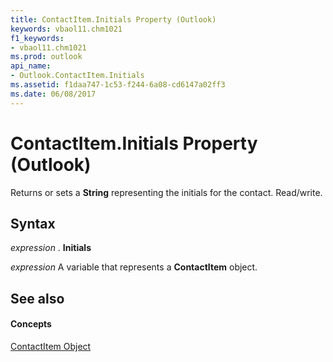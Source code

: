 ```yaml
---
title: ContactItem.Initials Property (Outlook)
keywords: vbaol11.chm1021
f1_keywords:
- vbaol11.chm1021
ms.prod: outlook
api_name:
- Outlook.ContactItem.Initials
ms.assetid: f1daa747-1c53-f244-6a08-cd6147a02ff3
ms.date: 06/08/2017
---
```



# ContactItem.Initials Property (Outlook)

Returns or sets a  **String** representing the initials for the contact. Read/write.


## Syntax

 _expression_ . **Initials**

 _expression_ A variable that represents a **ContactItem** object.


## See also


#### Concepts


[ContactItem Object](Outlook.ContactItem.md)

